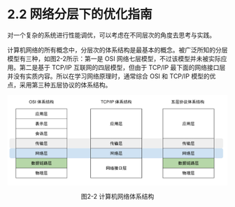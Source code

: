 # 2.2 网络分层下的优化指南

对一个复杂的系统进行性能调优，可以考虑在不同层次的角度去思考与实践。

计算机网络的所有概念中，分层次的体系结构是最基本的概念。被广泛所知的分层模型有三种，如图2-2所示：第一是 OSI 网络七层模型，不过该模型并未被实际应用。第二是基于 TCP/IP 互联网的四层模型，但由于 TCP/IP 最下面的网络接口层并没有实质内容。所以在学习网络原理时，通常综合 OSI 和 TCP/IP 模型的优点，采用第三种五层协议的体系结构。

<div  align="center">
	<img src="../assets/network-model.svg" width = "550"  align=center />
	<p>图2-2 计算机网络体系结构</p>
</div>